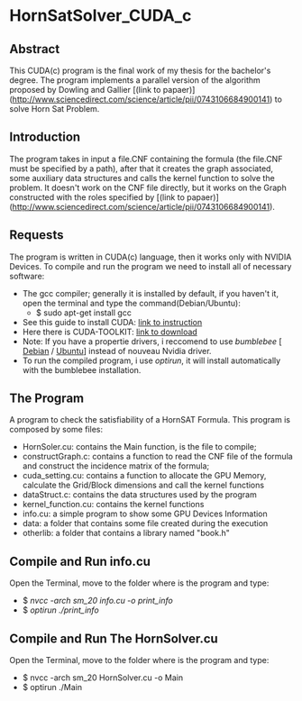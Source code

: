 # HornSatSolver_CUDA_c

## Abstract
This CUDA(c) program is the final work of my thesis for the bachelor's degree.
The program implements a parallel version of the algorithm proposed by Dowling and Gallier [(link to papaer)]
(http://www.sciencedirect.com/science/article/pii/0743106684900141) to solve Horn Sat Problem.

## Introduction
The program takes in  input a file.CNF containing the formula (the file.CNF must be specified by a path), after that 
it creates the graph associated, some auxiliary data structures and calls the kernel function to solve the problem.
It doesn't work on the CNF file directly, but it works on the Graph constructed with the roles specified by [(link to papaer)]
(http://www.sciencedirect.com/science/article/pii/0743106684900141).

## Requests
The program is written in CUDA(c) language, then it works only with NVIDIA Devices.
To compile and run the program we need to install all of necessary software:
* The gcc compiler; generally it is installed by default, if you haven't it, open the terminal and type the command(Debian/Ubuntu):
  * $ sudo apt-get install gcc
* See this guide to install CUDA: [link to instruction](http://docs.nvidia.com/cuda/cuda-installation-guide-linux/#axzz4KKVroazE)
* Here there is CUDA-TOOLKIT: [link to download](https://developer.nvidia.com/cuda-downloads)
* Note: If you have a propertie drivers, i reccomend to use _bumblebee_ [ [Debian](https://wiki.debian.org/it/Bumblebee) / [Ubuntu](https://wiki.ubuntu.com/Bumblebee)] instead of nouveau Nvidia driver. 
* To run the compiled program, i use _optirun_, it will install automatically with the bumblebee installation.

## The Program
A program to check the satisfiability of a HornSAT Formula.
This program is composed by some files:
* HornSoler.cu: contains the Main function, is the file to compile;
* constructGraph.c: contains a function to read the CNF file of the formula and construct the incidence matrix of the formula;
* cuda_setting.cu: contains a function to allocate the GPU Memory, calculate the Grid/Block dimensions and call the kernel functions
* dataStruct.c: contains the data structures used by the program
* kernel_function.cu: contains the kernel functions
* info.cu: a simple program to show some GPU Devices Information
* data: a folder that contains some file created during the execution
* otherlib: a folder that contains a library named "book.h"

## Compile and Run info.cu
Open the Terminal, move to the folder where is the program and type:
* $ _nvcc -arch sm_20 info.cu -o print_info_
* $ _optirun ./print_info_

## Compile and Run The HornSolver.cu
Open the Terminal, move to the folder where is the program and type:
* $ nvcc -arch sm_20 HornSolver.cu -o Main
* $ optirun ./Main
